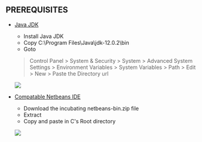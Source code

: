 ## PREREQUISITES

- [Java JDK](https://www.oracle.com/technetwork/java/javase/downloads/jdk12-downloads-5295953.html)
  - Install Java JDK
  - Copy C:\Program Files\Java\jdk-12.0.2\bin
  - Goto 
  > Control Panel > System & Security > System > Advanced System Settings > Environment Variables > System Variables > Path > Edit > New > Paste the Directory url
  
  ![](https://github.com/CyanFroste/JAVA-DB-GUI-APPLICATION/blob/master/Images/environment-variables.png)
- [Compatable Netbeans IDE](https://netbeans.apache.org/download/index.html) 
  - Download the incubating netbeans-bin.zip file
  - Extract
  - Copy and paste in C's Root directory
  
  ![](https://github.com/CyanFroste/JAVA-DB-GUI-APPLICATION/blob/master/Images/netbeans-dir.png)
